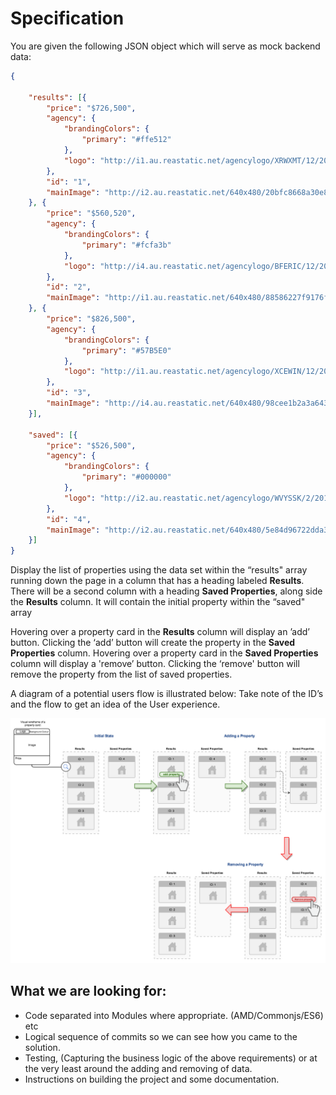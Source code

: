 # Specification
You are given the following JSON object which will serve as mock back­end data:
```json
{

    "results": [{
        "price": "$726,500",
        "agency": {
            "brandingColors": {
                "primary": "#ffe512"
            },
            "logo": "http://i1.au.reastatic.net/agencylogo/XRWXMT/12/20120927204448.gif"
        },
        "id": "1",
        "mainImage": "http://i2.au.reastatic.net/640x480/20bfc8668a30e8cabf045a1cd54814a9042fc715a8be683ba196898333d68cec/main.jpg"
    }, {
        "price": "$560,520",
        "agency": {
            "brandingColors": {
                "primary": "#fcfa3b"
            },
            "logo": "http://i4.au.reastatic.net/agencylogo/BFERIC/12/20150619122858.gif"
        },
        "id": "2",
        "mainImage": "http://i1.au.reastatic.net/640x480/88586227f9176f602d5c19cf06261108dbb29f03e30d1c4ce9fc2b51fb1e4bd6/main.jpg"
    }, {
        "price": "$826,500",
        "agency": {
            "brandingColors": {
                "primary": "#57B5E0"
            },
            "logo": "http://i1.au.reastatic.net/agencylogo/XCEWIN/12/20150807093203.gif"
        },
        "id": "3",
        "mainImage": "http://i4.au.reastatic.net/640x480/98cee1b2a3a64329921fc38f7e2926a78d41fcc683fc48fb8a8ef2999b14c027/main.jpg"
    }],

    "saved": [{
        "price": "$526,500",
        "agency": {
            "brandingColors": {
                "primary": "#000000"
            },
            "logo": "http://i2.au.reastatic.net/agencylogo/WVYSSK/2/20140701084436.gif"
        },
        "id": "4",
        "mainImage": "http://i2.au.reastatic.net/640x480/5e84d96722dda3ea2a084d6935677f64872d1d760562d530c3cabfcb7bcda9c2/main.jpg"
    }]
}
```
Display the list of properties using the data set within the “results" array running down the page in a column that has a heading labeled **Results**.
There will be a second column with a heading **Saved Properties**, along side the **Results** column. It will contain the initial property within the “saved" array

Hovering over a property card in the **Results** column will display an ’add’ button. Clicking the ‘add’ button will create the property in the **Saved Properties** column.
Hovering over a property card in the **Saved Properties** column will display a 'remove’ button. Clicking the ‘remove' button will remove the property from the list of saved properties.

A diagram of a potential users flow is illustrated below: Take note of the ID’s and the flow to get an idea of the User experience.

![UX Diagram](img/coding-test-ux.png?raw=true)

## What we are looking for:

- Code separated into Modules where appropriate. (AMD/Commonjs/ES6) etc
- Logical sequence of commits so we can see how you came to the solution.
- Testing, (Capturing the business logic of the above requirements) or at the very least around the adding and removing of data.
- Instructions on building the project and some documentation. 
